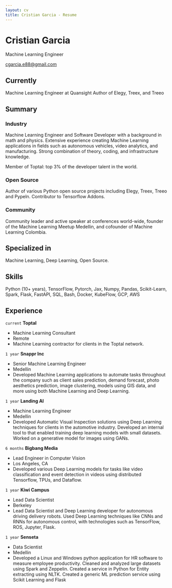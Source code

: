 ```yaml
---
layout: cv
title: Cristian Garcia - Resume
---
```

# Cristian Garcia
Machine Learning Engineer

<div id="webaddress">
<a href="cgarcia.e88@gmail.com">cgarcia.e88@gmail.com</a>
</div>


## Currently

Machine Learning Engineer at Quansight
Author of Elegy, Treex, and Treeo

## Summary

### Industry
Machine Learning Engineer and Software Developer with a background in math and physics. Extensive
experience creating Machine Learning applications in fields such as autonomous vehicles, video analytics, and
manufacturing. Strong combination of theory, coding, and infrastructure knowledge.

Member of Toptal: top 3% of the developer talent in the world.

### Open Source
Author of various Python open source projects including Elegy, Treex, Treeo and Pypeln. Contributor to Tensorflow Addons. 

### Community
Community leader and active speaker at conferences world-wide, founder of the Machine Learning Meetup Medellin, and cofounder of Machine Learning Colombia.

## Specialized in

Machine Learning, Deep Learning, Open Source.

## Skills
Python (10+ years), TensorFlow, Pytorch, Jax, Numpy, Pandas, Scikit-Learn, Spark, Flask, FastAPI,
SQL, Bash, Docker, KubeFlow, GCP, AWS


## Experience

`current`
**Toptal**
- Machine Learning Consultant
- Remote
- Machine Learning contractor for clients in the Toptal network.


`1 year`
**Snappr Inc**
- Senior Machine Learning Engineer
- Medellin
- Developed Machine Learning applications to automate tasks throughout the company such as client sales prediction, demand forecast, photo aesthetics prediction, image clustering, models using GIS data, and more using both Machine Learning and Deep Learning.



`1 year`
**Landing AI**
- Machine Learning Engineer
- Medellin
- Developed Automatic Visual Inspection solutions using Deep Learning techniques for clients in the automotive industry. Developed an internal tool to that enabled training deep learning models with small datasets. Worked on a generative model for images using GANs.



`6 months`
**Bigbang Media**
- Lead Engineer in Computer Vision
- Los Angeles, CA
- Developed various Deep Learning models for tasks like video classification and event detection in videos using distributed Tensorflow, TPUs, and Dataflow.



`1 year`
**Kiwi Campus**
- Lead Data Scientist
- Berkeley
- Lead Data Scientist and Deep Learning developer for autonomous driving delivery robots. Used
Deep Learning techniques like CNNs and RNNs for autonomous control,
with technologies such as TensorFlow, ROS, Jupyter, Flask.


`1 year`
**Senseta**
- Data Scientist
- Medellin
- Developed a Linux and Windows python
application for HR software to measure employee productivity. Cleaned
and analyzed large datasets using Spark and Zeppelin. Created a service in
Python for Entity extracting using NLTK. Created a generic ML prediction
service using Scikit Learning and Flask